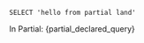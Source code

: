 ```partial_declared_query
SELECT 'hello from partial land'
```

In Partial: {partial_declared_query}
